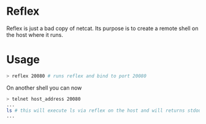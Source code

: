 # Reflex
Reflex is just a bad copy of netcat. Its purpose is to create a remote shell on 
the host where it runs. 

# Usage 
```bash
> reflex 20080 # runs reflex and bind to port 20080
```

On another shell you can now
```bash 
> telnet host_address 20080
...
ls # this will execute ls via reflex on the host and will returns stdout here
...
```
